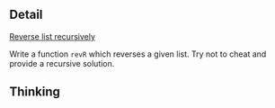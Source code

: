 ## Detail

[Reverse list recursively](https://www.codewars.com/kata/reverse-list-recursively/train/haskell)

Write a function `revR` which reverses a given list. Try not to cheat and provide a recursive solution.

## Thinking

